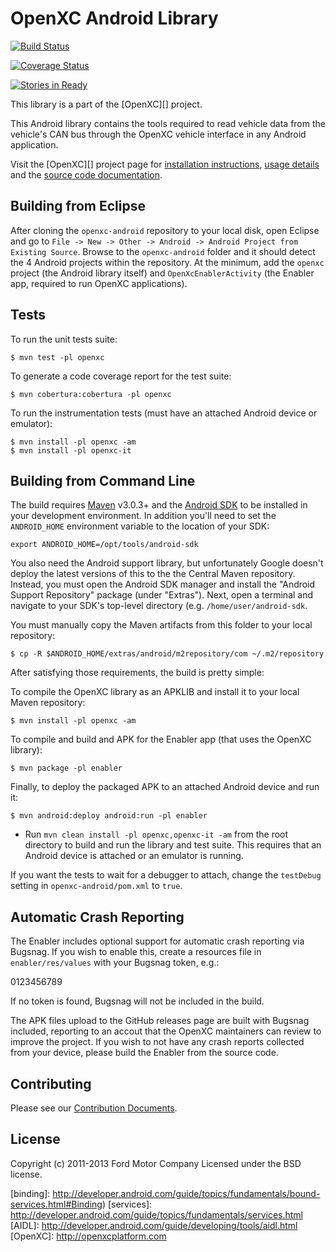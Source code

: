 OpenXC Android Library
=========================

[![Build Status](https://travis-ci.org/openxc/openxc-android.svg?branch=master)](https://travis-ci.org/openxc/openxc-android)

[![Coverage Status](https://coveralls.io/repos/openxc/openxc-android/badge.png?branch=master)](https://coveralls.io/r/openxc/openxc-android?branch=master)

[![Stories in Ready](https://badge.waffle.io/openxc/openxc-android.png?label=ready&title=Ready)](http://waffle.io/openxc/openxc-android)

This library is a part of the [OpenXC][] project.

This Android library contains the tools required to read vehicle data from the
vehicle's CAN bus through the OpenXC vehicle interface in any Android
application.

Visit the [OpenXC][] project page for
[installation
instructions](http://openxcplatform.com/getting-started/library-installation.html),
[usage details](http://openxcplatform.com/android/api-guide.html) and the
[source code documentation](http://android.openxcplatform.com).

## Building from Eclipse

After cloning the `openxc-android` repository to your local disk, open Eclipse
and go to `File -> New -> Other -> Android -> Android Project from Existing
Source`. Browse to the `openxc-android` folder and it should detect the 4
Android projects within the repository. At the minimum, add the `openxc` project
(the Android library itself) and `OpenXcEnablerActivity` (the Enabler app,
required to run OpenXC applications).

## Tests

To run the unit tests suite:

    $ mvn test -pl openxc

To generate a code coverage report for the test suite:

    $ mvn cobertura:cobertura -pl openxc

To run the instrumentation tests (must have an attached Android device or
emulator):

    $ mvn install -pl openxc -am
    $ mvn install -pl openxc-it

## Building from Command Line

The build requires [Maven](http://maven.apache.org/download.html)
v3.0.3+ and the [Android SDK](http://developer.android.com/sdk/index.html)
to be installed in your development environment. In addition you'll need to set
the `ANDROID_HOME` environment variable to the location of your SDK:

    export ANDROID_HOME=/opt/tools/android-sdk

You also need the Android support library, but unfortunately Google doesn't
deploy the latest versions of this to the the Central Maven repository. Instead,
you must open the Android SDK manager and install the "Android Support
Repository" package (under "Extras"). Next, open a terminal and navigate to your
SDK's top-level directory (e.g. `/home/user/android-sdk`.

You must manually copy the Maven artifacts from this folder to your local
repository:

    $ cp -R $ANDROID_HOME/extras/android/m2repository/com ~/.m2/repository

After satisfying those requirements, the build is pretty simple:

To compile the OpenXC library as an APKLIB and install it to your local
Maven repository:

    $ mvn install -pl openxc -am

To compile and build and APK for the Enabler app (that uses the OpenXC
library):

    $ mvn package -pl enabler

Finally, to deploy the packaged APK to an attached Android device and run it:

    $ mvn android:deploy android:run -pl enabler

* Run `mvn clean install -pl openxc,openxc-it -am` from the root directory to build and run
  the library and test suite. This requires that an Android device is attached or an
  emulator is running.

If you want the tests to wait for a debugger to attach, change the `testDebug`
setting in `openxc-android/pom.xml` to `true`.

## Automatic Crash Reporting

The Enabler includes optional support for automatic crash reporting via Bugsnag.
If you wish to enable this, create a resources file in `enabler/res/values` with
your Bugsnag token, e.g.:

<?xml version="1.0" encoding="utf-8"?>
<resources>
    <string name="bugsnag_token">0123456789</string>
</resources>

If no token is found, Bugsnag will not be included in the build.

The APK files upload to the GitHub releases page are built with Bugsnag
included, reporting to an accout that the OpenXC maintainers can review to
improve the project. If you wish to not have any crash reports collected from
your device, please build the Enabler from the source code.

## Contributing

Please see our [Contribution Documents](https://github.com/openxc/openxc-android/blob/master/CONTRIBUTING.mkd).

## License

Copyright (c) 2011-2013 Ford Motor Company
Licensed under the BSD license.

[binding]: http://developer.android.com/guide/topics/fundamentals/bound-services.html#Binding)
[services]: http://developer.android.com/guide/topics/fundamentals/services.html
[AIDL]: http://developer.android.com/guide/developing/tools/aidl.html
[OpenXC]: http://openxcplatform.com
